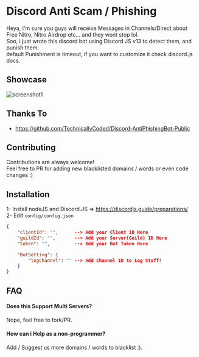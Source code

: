 
# Discord Anti Scam / Phishing

Heya, i'm sure you guys will receive Messages in Channels/Direct about Free Nitro, Nitro Airdrop etc... and they wont stop lol. \
Soo, i just wrote this discord bot using Discord.JS v13 to detect them, and punish them. \
default Punishment is timeout, if you want to customize it check discord.js docs.



## Showcase

![screenshot1](https://cdn.discordapp.com/attachments/876796835388358706/928495119362064434/screenshot_1115_2022-01-06_07.png)


## Thanks To

- https://github.com/TechnicallyCoded/Discord-AntiPhishingBot-Public


## Contributing

Contributions are always welcome! \
Feel free to PR for adding new blacklisted domains / words or even code changes :)


## Installation

1- Install nodeJS and Discord.JS => https://discordjs.guide/preparations/ \
2- Edit `config/config.json`
```json
{
    "clientId": "",      --> Add your Client ID Here
	"guildId": "",       --> Add your Server(Guild) ID Here
    "token": "",         --> Add your Bot Token Here

    "BotSetting": {
        "logChannel": "" --> Add Channel ID to Log Stuff!
    }
}
```
    
## FAQ

#### Does this Support Multi Servers?

Nope, feel free to fork/PR.


#### How can i Help as a non-programmer?

Add / Suggest us more domains / words to blacklist :).

